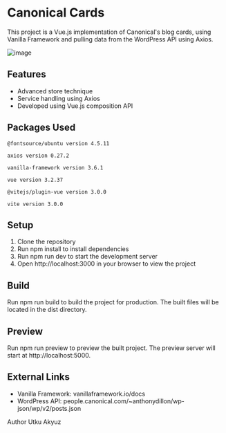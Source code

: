 # Canonical Cards
This project is a Vue.js implementation of Canonical's blog cards, using Vanilla Framework and pulling data from the WordPress API using Axios.

![image](https://user-images.githubusercontent.com/79662515/235305530-707de059-a83a-4bbb-bf65-c0c6a7e90490.png)

## Features
* Advanced store technique
* Service handling using Axios
* Developed using Vue.js composition API

## Packages Used
`@fontsource/ubuntu version 4.5.11`

`axios version 0.27.2`

`vanilla-framework version 3.6.1`

`vue version 3.2.37`

`@vitejs/plugin-vue version 3.0.0`

`vite version 3.0.0`


## Setup
1) Clone the repository
2) Run npm install to install dependencies
3) Run npm run dev to start the development server
4) Open http://localhost:3000 in your browser to view the project
## Build
Run npm run build to build the project for production. The built files will be located in the dist directory.

## Preview
Run npm run preview to preview the built project. The preview server will start at http://localhost:5000.

## External Links
* Vanilla Framework: vanillaframework.io/docs
* WordPress API: people.canonical.com/~anthonydillon/wp-json/wp/v2/posts.json

Author
Utku Akyuz
